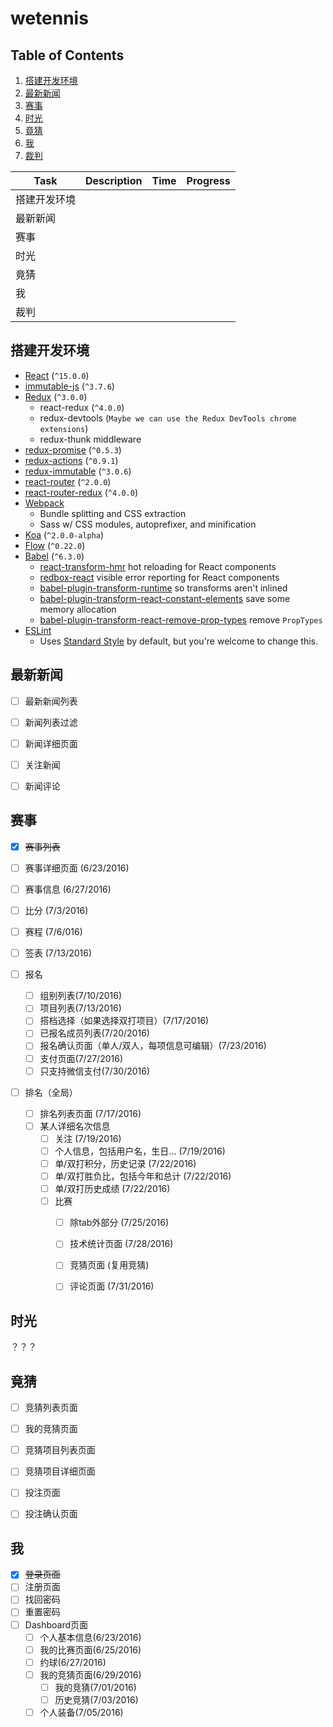 wetennis
=============================

Table of Contents
-----------------
1. [搭建开发环境](#setup-dev-env)
1. [最新新闻](#latest-news)
1. [赛事](#event)
1. [时光](#time)
1. [竟猜](#guess)
1. [我](#me)
1. [裁判](#裁判)

|Task|Description|Time|Progress|
|---|---|---|---|
|搭建开发环境||||
|最新新闻||||
|赛事||||
|时光||||
|竟猜||||
|我|||||
|裁判|||||


<a name='setup-dev-env'>搭建开发环境</a>
-------------

* [React](https://github.com/facebook/react) (`^15.0.0`)
* [immutable-js](https://github.com/facebook/immutable-js) (`^3.7.6`)
* [Redux](https://github.com/rackt/redux) (`^3.0.0`)
  * react-redux (`^4.0.0`)
  * redux-devtools (`Maybe we can use the Redux DevTools chrome extensions`)
  * redux-thunk middleware
* [redux-promise](https://github.com/acdlite/redux-promise) (`^0.5.3`)
* [redux-actions](https://github.com/acdlite/redux-actions) (`^0.9.1`)
* [redux-immutable](https://github.com/gajus/redux-immutable) (`^3.0.6`)
* [react-router](https://github.com/rackt/react-router) (`^2.0.0`)
* [react-router-redux](https://github.com/rackt/react-router-redux) (`^4.0.0`)
* [Webpack](https://github.com/webpack/webpack)
  * Bundle splitting and CSS extraction
  * Sass w/ CSS modules, autoprefixer, and minification
* [Koa](https://github.com/koajs/koa) (`^2.0.0-alpha`)
* [Flow](http://flowtype.org/) (`^0.22.0`)
* [Babel](https://github.com/babel/babel) (`^6.3.0`)
  * [react-transform-hmr](https://github.com/gaearon/react-transform-hmr) hot reloading for React components
  * [redbox-react](https://github.com/KeywordBrain/redbox-react) visible error reporting for React components
  * [babel-plugin-transform-runtime](https://www.npmjs.com/package/babel-plugin-transform-runtime) so transforms aren't inlined
  * [babel-plugin-transform-react-constant-elements](https://babeljs.io/docs/plugins/transform-react-constant-elements/) save some memory allocation
  * [babel-plugin-transform-react-remove-prop-types](https://github.com/oliviertassinari/babel-plugin-transform-react-remove-prop-types) remove `PropTypes`
* [ESLint](http://eslint.org)
  * Uses [Standard Style](https://github.com/feross/standard) by default, but you're welcome to change this.


<a name='latest-news'>最新新闻</a>
-----------

- [ ] 最新新闻列表
- [ ] 新闻列表过滤
- [ ] 新闻详细页面
- [ ] 关注新闻
- [ ] 新闻评论


<a name='event'>赛事</a>
-----

- [x] ~~赛事列表~~
- [ ] 赛事详细页面 (6/23/2016)
- [ ] 赛事信息 (6/27/2016)
- [ ] 比分 (7/3/2016)
- [ ] 赛程 (7/6/016)
- [ ] 签表 (7/13/2016)

- [ ] 报名
  - [ ] 组别列表(7/10/2016)
  - [ ] 项目列表(7/13/2016)
  - [ ] 搭档选择（如果选择双打项目）(7/17/2016)
  - [ ] 已报名成员列表(7/20/2016)
  - [ ] 报名确认页面（单人/双人，每项信息可编辑）(7/23/2016)
  - [ ] 支付页面(7/27/2016)
  - [ ] 只支持微信支付(7/30/2016)
- [ ] 排名（全局）
  - [ ] 排名列表页面 (7/17/2016)
  - [ ] 某人详细名次信息
    - [ ] 关注 (7/19/2016)
    - [ ] 个人信息，包括用户名，生日... (7/19/2016)
    - [ ] 单/双打积分，历史记录 (7/22/2016)
    - [ ] 单/双打胜负比，包括今年和总计 (7/22/2016)
    - [ ] 单/双打历史成绩 (7/22/2016)
    - [ ] 比赛
      - [ ] 除tab外部分 (7/25/2016)
      - [ ] 技术统计页面 (7/28/2016)
      - [ ] 竞猜页面 (复用竞猜)
      - [ ] 评论页面 (7/31/2016)


<a name='time'>时光</a>
-----

？？？

<a name='guess'>竟猜</a>
-----

- [ ] 竞猜列表页面
- [ ] 我的竞猜页面
- [ ] 竞猜项目列表页面
- [ ] 竞猜项目详细页面
- [ ] 投注页面
- [ ] 投注确认页面


<a name='me'>我</a>
--

- [x] ~~登录页面~~
- [ ] 注册页面
- [ ] 找回密码
- [ ] 重置密码
- [ ] Dashboard页面
  - [ ] 个人基本信息(6/23/2016)
  - [ ] 我的比赛页面(6/25/2016)
   - [ ] 约球(6/27/2016)
  - [ ] 我的竞猜页面(6/29/2016)
    - [ ] 我的竞猜(7/01/2016)
    - [ ] 历史竞猜(7/03/2016)
  - [ ] 个人装备(7/05/2016)
